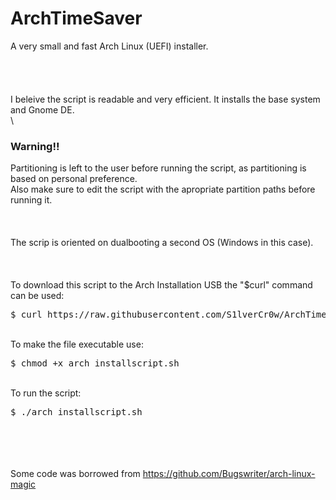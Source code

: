 # ArchTimeSaver
A very small and fast Arch Linux (UEFI) installer.
\
\
\
\
\
I beleive the script is readable and very efficient. 
It installs the base system and Gnome DE.
\
\
### Warning!!
Partitioning is left to the user before running the script,
as partitioning is based on personal preference.
\
Also make sure to edit the script with the apropriate partition paths before running it. 
\
\
\
\
The scrip is oriented on dualbooting a second OS (Windows in this case).
\
\
\
\
To download this script to the Arch Installation USB the "$curl" command can be used:
<pre>$ curl https://raw.githubusercontent.com/S1lverCr0w/ArchTimeSaver/main/arch_install.sh > arch_installscript.sh</pre> 
\
To make the file executable use:
<pre>$ chmod +x arch_installscript.sh</pre>
\
To run the script:
<pre>$ ./arch_installscript.sh</pre>
\
\
\
\
Some code was borrowed from 
https://github.com/Bugswriter/arch-linux-magic
